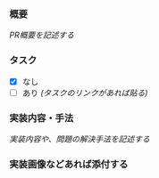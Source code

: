 ### 概要
_PR概要を記述する_

### タスク
- [x] なし
- [ ] あり _(タスクのリンクがあれば貼る)_

### 実装内容・手法
_実装内容や、問題の解決手法を記述する_

### 実装画像などあれば添付する


